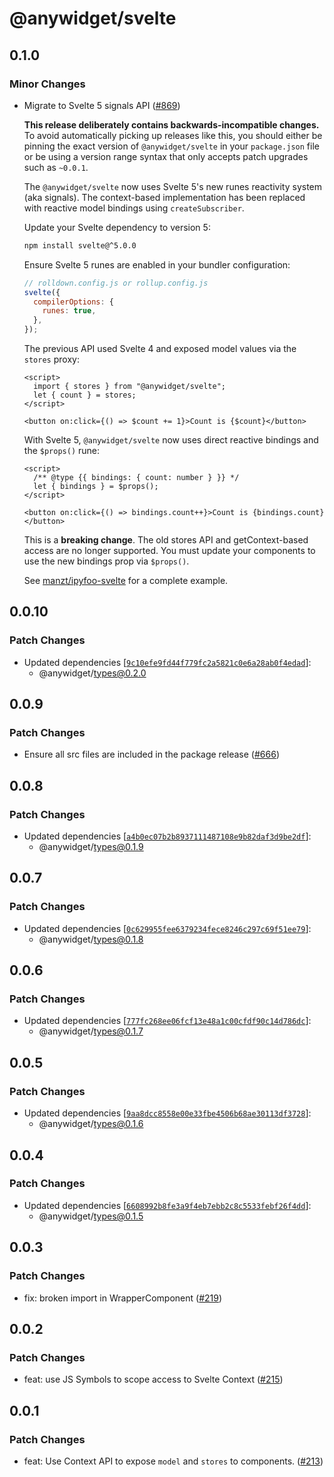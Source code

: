 # @anywidget/svelte

## 0.1.0

### Minor Changes

- Migrate to Svelte 5 signals API ([#869](https://github.com/manzt/anywidget/pull/869))

  **This release deliberately contains backwards-incompatible changes.** To avoid automatically picking up releases like this, you should either be pinning the exact version of `@anywidget/svelte` in your `package.json` file or be using a version range syntax that only accepts patch upgrades such as `~0.0.1`.

  The `@anywidget/svelte` now uses Svelte 5's new runes reactivity system (aka signals). The context-based implementation has been replaced with reactive model bindings using `createSubscriber`.

  Update your Svelte dependency to version 5:

  ```bash
  npm install svelte@^5.0.0
  ```

  Ensure Svelte 5 runes are enabled in your bundler configuration:

  ```js
  // rolldown.config.js or rollup.config.js
  svelte({
    compilerOptions: {
      runes: true,
    },
  });
  ```

  The previous API used Svelte 4 and exposed model values via the `stores` proxy:

  ```svelte
  <script>
    import { stores } from "@anywidget/svelte";
    let { count } = stores;
  </script>

  <button on:click={() => $count += 1}>Count is {$count}</button>
  ```

  With Svelte 5, `@anywidget/svelte` now uses direct reactive bindings and the `$props()` rune:

  ```
  <script>
    /** @type {{ bindings: { count: number } }} */
    let { bindings } = $props();
  </script>

  <button on:click={() => bindings.count++}>Count is {bindings.count}</button>
  ```

  This is a **breaking change**. The old stores API and getContext-based access are no longer supported. You must update your components to use the new bindings prop via `$props()`.

  See [manzt/ipyfoo-svelte](https://github.com/manzt/ipyfoo-svelte) for a complete example.

## 0.0.10

### Patch Changes

- Updated dependencies [[`9c10efe9fd44f779fc2a5821c0e6a28ab0f4edad`](https://github.com/manzt/anywidget/commit/9c10efe9fd44f779fc2a5821c0e6a28ab0f4edad)]:
  - @anywidget/types@0.2.0

## 0.0.9

### Patch Changes

- Ensure all src files are included in the package release ([#666](https://github.com/manzt/anywidget/pull/666))

## 0.0.8

### Patch Changes

- Updated dependencies [[`a4b0ec07b2b8937111487108e9b82daf3d9be2df`](https://github.com/manzt/anywidget/commit/a4b0ec07b2b8937111487108e9b82daf3d9be2df)]:
  - @anywidget/types@0.1.9

## 0.0.7

### Patch Changes

- Updated dependencies [[`0c629955fee6379234fece8246c297c69f51ee79`](https://github.com/manzt/anywidget/commit/0c629955fee6379234fece8246c297c69f51ee79)]:
  - @anywidget/types@0.1.8

## 0.0.6

### Patch Changes

- Updated dependencies [[`777fc268ee06fcf13e48a1c00cfdf90c14d786dc`](https://github.com/manzt/anywidget/commit/777fc268ee06fcf13e48a1c00cfdf90c14d786dc)]:
  - @anywidget/types@0.1.7

## 0.0.5

### Patch Changes

- Updated dependencies [[`9aa8dcc8558e00e33fbe4506b68ae30113df3728`](https://github.com/manzt/anywidget/commit/9aa8dcc8558e00e33fbe4506b68ae30113df3728)]:
  - @anywidget/types@0.1.6

## 0.0.4

### Patch Changes

- Updated dependencies [[`6608992b8fe3a9f4eb7ebb2c8c5533febf26f4dd`](https://github.com/manzt/anywidget/commit/6608992b8fe3a9f4eb7ebb2c8c5533febf26f4dd)]:
  - @anywidget/types@0.1.5

## 0.0.3

### Patch Changes

- fix: broken import in WrapperComponent ([#219](https://github.com/manzt/anywidget/pull/219))

## 0.0.2

### Patch Changes

- feat: use JS Symbols to scope access to Svelte Context ([#215](https://github.com/manzt/anywidget/pull/215))

## 0.0.1

### Patch Changes

- feat: Use Context API to expose `model` and `stores` to components. ([#213](https://github.com/manzt/anywidget/pull/213))

